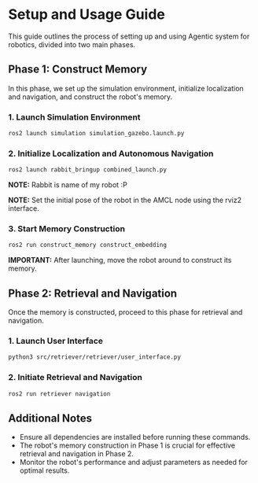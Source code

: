 # Setup and Usage Guide

This guide outlines the process of setting up and using Agentic system for robotics, divided into two main phases.

## Phase 1: Construct Memory

In this phase, we set up the simulation environment, initialize localization and navigation, and construct the robot's memory.

### 1. Launch Simulation Environment

```bash
ros2 launch simulation simulation_gazebo.launch.py
```

### 2. Initialize Localization and Autonomous Navigation

```bash
ros2 launch rabbit_bringup combined_launch.py
```
**NOTE:** Rabbit is name of my robot :P

**NOTE:** Set the initial pose of the robot in the AMCL node using the rviz2 interface.

### 3. Start Memory Construction

```bash
ros2 run construct_memory construct_embedding
```

**IMPORTANT:** After launching, move the robot around to construct its memory.

## Phase 2: Retrieval and Navigation

Once the memory is constructed, proceed to this phase for retrieval and navigation.

### 1. Launch User Interface

```bash
python3 src/retriever/retriever/user_interface.py
```

### 2. Initiate Retrieval and Navigation

```bash
ros2 run retriever navigation 
```

## Additional Notes

- Ensure all dependencies are installed before running these commands.
- The robot's memory construction in Phase 1 is crucial for effective retrieval and navigation in Phase 2.
- Monitor the robot's performance and adjust parameters as needed for optimal results.
